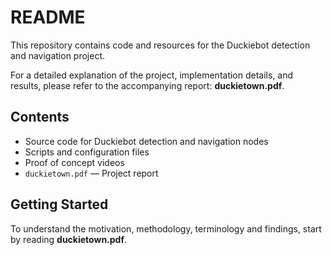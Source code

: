 # README

This repository contains code and resources for the Duckiebot detection and navigation project.

For a detailed explanation of the project, implementation details, and results, please refer to the accompanying report: **duckietown.pdf**.

## Contents

- Source code for Duckiebot detection and navigation nodes
- Scripts and configuration files
- Proof of concept videos
- `duckietown.pdf` — Project report

## Getting Started

To understand the motivation, methodology, terminology and findings, start by reading **duckietown.pdf**.

